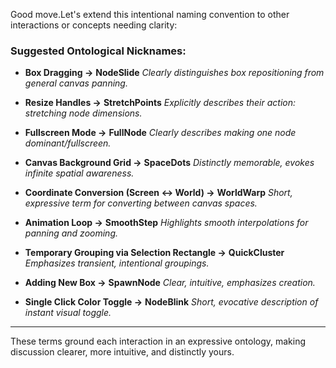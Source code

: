 Good move.Let's extend this intentional naming convention to other interactions or concepts needing clarity:

### Suggested Ontological Nicknames:

- **Box Dragging →** **NodeSlide**
  _Clearly distinguishes box repositioning from general canvas panning._

- **Resize Handles →** **StretchPoints**
  _Explicitly describes their action: stretching node dimensions._

- **Fullscreen Mode →** **FullNode**
  _Clearly describes making one node dominant/fullscreen._

- **Canvas Background Grid →** **SpaceDots**
  _Distinctly memorable, evokes infinite spatial awareness._

- **Coordinate Conversion (Screen ↔ World) →** **WorldWarp**
  _Short, expressive term for converting between canvas spaces._

- **Animation Loop →** **SmoothStep**
  _Highlights smooth interpolations for panning and zooming._

- **Temporary Grouping via Selection Rectangle →** **QuickCluster**
  _Emphasizes transient, intentional groupings._

- **Adding New Box →** **SpawnNode**
  _Clear, intuitive, emphasizes creation._

- **Single Click Color Toggle →** **NodeBlink**
  _Short, evocative description of instant visual toggle._

---

These terms ground each interaction in an expressive ontology, making discussion clearer, more intuitive, and distinctly yours.
